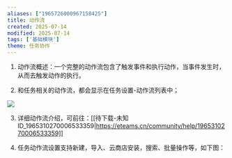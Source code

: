 ```yaml
---
aliases: ["1965726000967158425"]
title: 动作流
created: 2025-07-14
modified: 2025-07-14
tags: ['基础模块']
theme: 任务协作
---
```


1. 动作流概述：一个完整的动作流包含了触发事件和执行动作，当事件发生时，从而去触发动作的执行。

2. 和任务相关的动作流，都会显示在任务设置-动作流列表中；

![](https://myhelpdoc.oss-cn-heyuan.aliyuncs.com/mdimages/c3bcff9bca06cd6ece6c03374f34f40d.jpg)

3. 详细动作流介绍，可前往：[[待下载-未知ID_1965310270006533359|https://eteams.cn/community/help/1965310270006533359]]

4. 任务动作流设置支持新建，导入、云商店安装，搜索、批量操作等，如下图：

